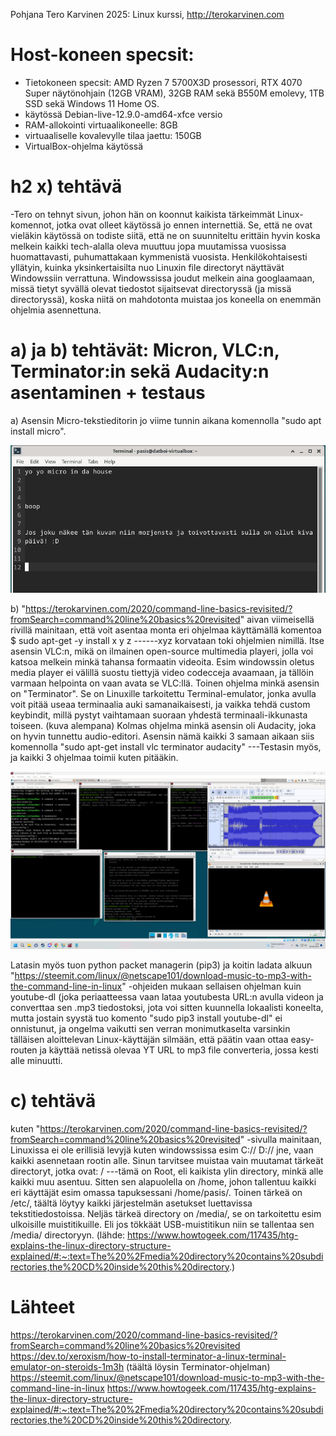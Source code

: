 Pohjana Tero Karvinen 2025: Linux kurssi, http://terokarvinen.com

# Host-koneen specsit:

- Tietokoneen specsit: AMD Ryzen 7 5700X3D prosessori, RTX 4070 Super näytönohjain (12GB VRAM), 32GB RAM sekä B550M emolevy, 1TB SSD sekä Windows 11 Home OS.
- käytössä Debian-live-12.9.0-amd64-xfce versio
- RAM-allokointi virtuaalikoneelle: 8GB
- virtuaaliselle kovalevylle tilaa jaettu: 150GB
- VirtualBox-ohjelma käytössä


# h2 x) tehtävä

-Tero on tehnyt sivun, johon hän on koonnut kaikista tärkeimmät Linux-komennot, jotka ovat olleet käytössä jo ennen internettiä. Se, että ne ovat vieläkin käytössä on todiste siitä, että ne on suunniteltu erittäin hyvin koska melkein kaikki tech-alalla oleva muuttuu jopa muutamissa vuosissa huomattavasti, puhumattakaan kymmenistä vuosista. Henkilökohtaisesti yllätyin, kuinka yksinkertaisilta nuo Linuxin file directoryt näyttävät Windowssiin verrattuna. Windowssissa joudut melkein aina googlaamaan, missä tietyt syvällä olevat tiedostot sijaitsevat directoryssä (ja missä directoryssä), koska niitä on mahdotonta muistaa jos koneella on enemmän ohjelmia asennettuna. 

# a) ja b) tehtävät: Micron, VLC:n, Terminator:in sekä Audacity:n asentaminen + testaus

a) Asensin Micro-tekstieditorin jo viime tunnin aikana komennolla "sudo apt install micro".

![Alt Text](images/MicroImage1.png)

b) "https://terokarvinen.com/2020/command-line-basics-revisited/?fromSearch=command%20line%20basics%20revisited" aivan viimeisellä rivillä mainitaan, että voit asentaa monta eri ohjelmaa käyttämällä komentoa $ sudo apt-get -y install x y z ------xyz korvataan toki ohjelmien nimillä. Itse asensin VLC:n, mikä on ilmainen open-source multimedia playeri, jolla voi katsoa melkein minkä tahansa formaatin videoita. Esim windowssin oletus media player ei välillä suostu tiettyjä video codecceja avaamaan, ja tällöin varmaan helpointa on vaan avata se VLC:llä. Toinen ohjelma minkä asensin on "Terminator". Se on Linuxille tarkoitettu Terminal-emulator, jonka avulla voit pitää useaa terminaalia auki samanaikaisesti, ja vaikka tehdä custom keybindit, millä pystyt vaihtamaan suoraan yhdestä terminaali-ikkunasta toiseen. (kuva alempana) Kolmas ohjelma minkä asensin oli Audacity, joka on hyvin tunnettu audio-editori. Asensin nämä kaikki 3 samaan aikaan siis komennolla "sudo apt-get install vlc terminator audacity" ---Testasin myös, ja kaikki 3 ohjelmaa toimii kuten pitääkin.


![Alt Text](images/Image3Softwares.png)

Latasin myös tuon python packet managerin (pip3) ja koitin ladata alkuun "https://steemit.com/linux/@netscape101/download-music-to-mp3-with-the-command-line-in-linux" -ohjeiden mukaan sellaisen ohjelman kuin youtube-dl (joka periaatteessa vaan lataa youtubesta URL:n avulla videon ja converttaa sen .mp3 tiedostoksi, jota voi sitten kuunnella lokaalisti koneelta, mutta jostain syystä tuo komento "sudo pip3 install youtube-dl" ei onnistunut, ja ongelma vaikutti sen verran monimutkaselta varsinkin tälläisen aloittelevan Linux-käyttäjän silmään, että päätin vaan ottaa easy-routen ja käyttää netissä olevaa YT URL to mp3 file converteria, jossa kesti alle minuutti. 

# c) tehtävä

kuten "https://terokarvinen.com/2020/command-line-basics-revisited/?fromSearch=command%20line%20basics%20revisited" -sivulla mainitaan, Linuxissa ei ole erillisiä levyjä kuten windowssissa esim C:// D:// jne, vaan kaikki asennetaan rootin alle. Sinun tarvitsee muistaa vain muutamat tärkeät directoryt, jotka ovat: / ---tämä on Root, eli kaikista ylin directory, minkä alle kaikki muu asentuu. Sitten sen alapuolella on /home, johon tallentuu kaikki eri käyttäjät esim omassa tapuksessani /home/pasis/. Toinen tärkeä on /etc/, täältä löytyy kaikki järjestelmän asetukset luettavissa tekstitiedostoissa. Neljäs tärkeä directory on /media/, se on tarkoitettu esim ulkoisille muistitikuille. Eli jos tökkäät USB-muistitikun niin se tallentaa sen /media/ directoryyn. (lähde: https://www.howtogeek.com/117435/htg-explains-the-linux-directory-structure-explained/#:~:text=The%20%2Fmedia%20directory%20contains%20subdirectories,the%20CD%20inside%20this%20directory.)


# Lähteet
https://terokarvinen.com/2020/command-line-basics-revisited/?fromSearch=command%20line%20basics%20revisited
https://dev.to/xeroxism/how-to-install-terminator-a-linux-terminal-emulator-on-steroids-1m3h   (täältä löysin Terminator-ohjelman)
https://steemit.com/linux/@netscape101/download-music-to-mp3-with-the-command-line-in-linux
https://www.howtogeek.com/117435/htg-explains-the-linux-directory-structure-explained/#:~:text=The%20%2Fmedia%20directory%20contains%20subdirectories,the%20CD%20inside%20this%20directory.

